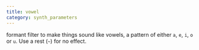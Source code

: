 ```yaml
---
title: vowel
category: synth_parameters
---
```

formant filter to make things sound like vowels, a pattern of either `a`, `e`, `i`, `o` or `u`. Use a rest (`~`) for no effect.
